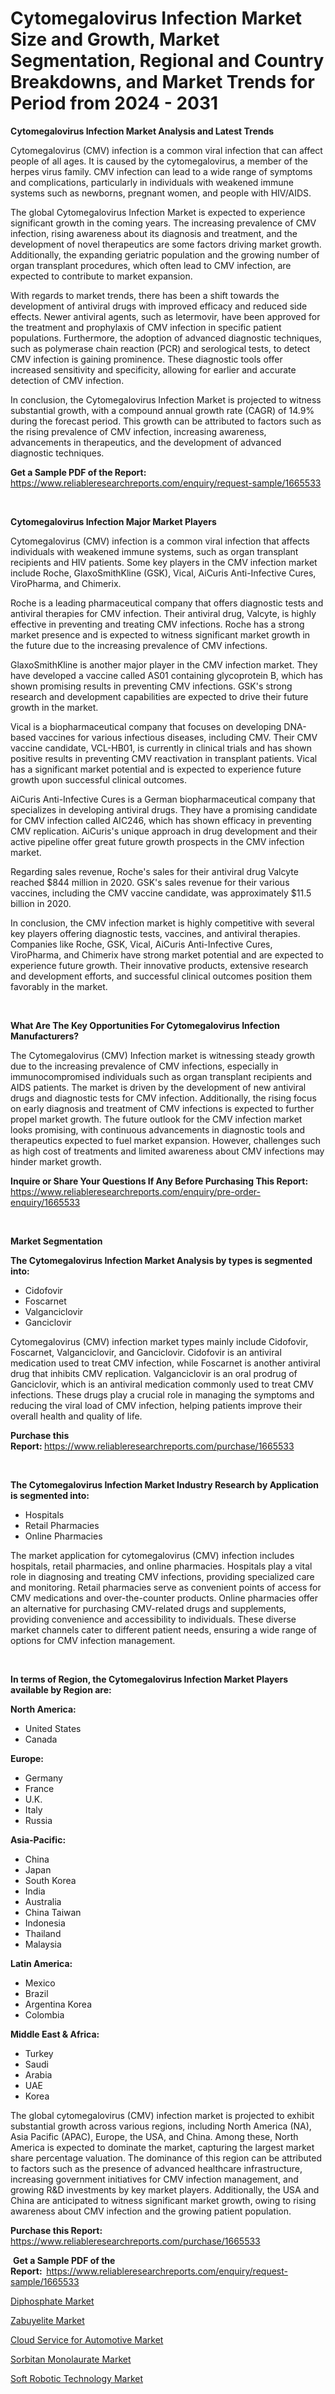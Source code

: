 <p><h1>Cytomegalovirus Infection Market Size and Growth, Market Segmentation, Regional and Country Breakdowns, and Market Trends for Period from 2024 -  2031</h1></p><p><strong>Cytomegalovirus Infection Market Analysis and Latest Trends</strong></p>
<p><p>Cytomegalovirus (CMV) infection is a common viral infection that can affect people of all ages. It is caused by the cytomegalovirus, a member of the herpes virus family. CMV infection can lead to a wide range of symptoms and complications, particularly in individuals with weakened immune systems such as newborns, pregnant women, and people with HIV/AIDS.</p><p>The global Cytomegalovirus Infection Market is expected to experience significant growth in the coming years. The increasing prevalence of CMV infection, rising awareness about its diagnosis and treatment, and the development of novel therapeutics are some factors driving market growth. Additionally, the expanding geriatric population and the growing number of organ transplant procedures, which often lead to CMV infection, are expected to contribute to market expansion.</p><p>With regards to market trends, there has been a shift towards the development of antiviral drugs with improved efficacy and reduced side effects. Newer antiviral agents, such as letermovir, have been approved for the treatment and prophylaxis of CMV infection in specific patient populations. Furthermore, the adoption of advanced diagnostic techniques, such as polymerase chain reaction (PCR) and serological tests, to detect CMV infection is gaining prominence. These diagnostic tools offer increased sensitivity and specificity, allowing for earlier and accurate detection of CMV infection.</p><p>In conclusion, the Cytomegalovirus Infection Market is projected to witness substantial growth, with a compound annual growth rate (CAGR) of 14.9% during the forecast period. This growth can be attributed to factors such as the rising prevalence of CMV infection, increasing awareness, advancements in therapeutics, and the development of advanced diagnostic techniques.</p></p>
<p><strong>Get a Sample PDF of the Report:&nbsp;</strong> <a href="https://www.reliableresearchreports.com/enquiry/request-sample/1665533">https://www.reliableresearchreports.com/enquiry/request-sample/1665533</a></p>
<p>&nbsp;</p>
<p><strong>Cytomegalovirus Infection Major Market Players</strong></p>
<p><p>Cytomegalovirus (CMV) infection is a common viral infection that affects individuals with weakened immune systems, such as organ transplant recipients and HIV patients. Some key players in the CMV infection market include Roche, GlaxoSmithKline (GSK), Vical, AiCuris Anti-Infective Cures, ViroPharma, and Chimerix.</p><p>Roche is a leading pharmaceutical company that offers diagnostic tests and antiviral therapies for CMV infection. Their antiviral drug, Valcyte, is highly effective in preventing and treating CMV infections. Roche has a strong market presence and is expected to witness significant market growth in the future due to the increasing prevalence of CMV infections.</p><p>GlaxoSmithKline is another major player in the CMV infection market. They have developed a vaccine called AS01 containing glycoprotein B, which has shown promising results in preventing CMV infections. GSK's strong research and development capabilities are expected to drive their future growth in the market.</p><p>Vical is a biopharmaceutical company that focuses on developing DNA-based vaccines for various infectious diseases, including CMV. Their CMV vaccine candidate, VCL-HB01, is currently in clinical trials and has shown positive results in preventing CMV reactivation in transplant patients. Vical has a significant market potential and is expected to experience future growth upon successful clinical outcomes.</p><p>AiCuris Anti-Infective Cures is a German biopharmaceutical company that specializes in developing antiviral drugs. They have a promising candidate for CMV infection called AIC246, which has shown efficacy in preventing CMV replication. AiCuris's unique approach in drug development and their active pipeline offer great future growth prospects in the CMV infection market.</p><p>Regarding sales revenue, Roche's sales for their antiviral drug Valcyte reached $844 million in 2020. GSK's sales revenue for their various vaccines, including the CMV vaccine candidate, was approximately $11.5 billion in 2020.</p><p>In conclusion, the CMV infection market is highly competitive with several key players offering diagnostic tests, vaccines, and antiviral therapies. Companies like Roche, GSK, Vical, AiCuris Anti-Infective Cures, ViroPharma, and Chimerix have strong market potential and are expected to experience future growth. Their innovative products, extensive research and development efforts, and successful clinical outcomes position them favorably in the market.</p></p>
<p>&nbsp;</p>
<p><strong>What Are The Key Opportunities For Cytomegalovirus Infection Manufacturers?</strong></p>
<p><p>The Cytomegalovirus (CMV) Infection market is witnessing steady growth due to the increasing prevalence of CMV infections, especially in immunocompromised individuals such as organ transplant recipients and AIDS patients. The market is driven by the development of new antiviral drugs and diagnostic tests for CMV infection. Additionally, the rising focus on early diagnosis and treatment of CMV infections is expected to further propel market growth. The future outlook for the CMV infection market looks promising, with continuous advancements in diagnostic tools and therapeutics expected to fuel market expansion. However, challenges such as high cost of treatments and limited awareness about CMV infections may hinder market growth.</p></p>
<p><strong>Inquire or Share Your Questions If Any Before Purchasing This Report:</strong> <a href="https://www.reliableresearchreports.com/enquiry/pre-order-enquiry/1665533">https://www.reliableresearchreports.com/enquiry/pre-order-enquiry/1665533</a></p>
<p>&nbsp;</p>
<p><strong>Market Segmentation</strong></p>
<p><strong>The Cytomegalovirus Infection Market Analysis by types is segmented into:</strong></p>
<p><ul><li>Cidofovir</li><li>Foscarnet</li><li>Valganciclovir</li><li>Ganciclovir</li></ul></p>
<p><p>Cytomegalovirus (CMV) infection market types mainly include Cidofovir, Foscarnet, Valganciclovir, and Ganciclovir. Cidofovir is an antiviral medication used to treat CMV infection, while Foscarnet is another antiviral drug that inhibits CMV replication. Valganciclovir is an oral prodrug of Ganciclovir, which is an antiviral medication commonly used to treat CMV infections. These drugs play a crucial role in managing the symptoms and reducing the viral load of CMV infection, helping patients improve their overall health and quality of life.</p></p>
<p><strong>Purchase this Report:&nbsp;</strong><a href="https://www.reliableresearchreports.com/purchase/1665533">https://www.reliableresearchreports.com/purchase/1665533</a></p>
<p>&nbsp;</p>
<p><strong>The Cytomegalovirus Infection Market Industry Research by Application is segmented into:</strong></p>
<p><ul><li>Hospitals</li><li>Retail Pharmacies</li><li>Online Pharmacies</li></ul></p>
<p><p>The market application for cytomegalovirus (CMV) infection includes hospitals, retail pharmacies, and online pharmacies. Hospitals play a vital role in diagnosing and treating CMV infections, providing specialized care and monitoring. Retail pharmacies serve as convenient points of access for CMV medications and over-the-counter products. Online pharmacies offer an alternative for purchasing CMV-related drugs and supplements, providing convenience and accessibility to individuals. These diverse market channels cater to different patient needs, ensuring a wide range of options for CMV infection management.</p></p>
<p>&nbsp;</p>
<p><strong>In terms of Region, the Cytomegalovirus Infection Market Players available by Region are:</strong></p>
<p>
    <p> <strong> North America: </strong>
        <ul>
            <li>United States</li>
            <li>Canada</li>
        </ul>
        </p> 
    <p> <strong> Europe: </strong>
        <ul>
            <li>Germany</li>
            <li>France</li>
            <li>U.K.</li>
            <li>Italy</li>
            <li>Russia</li>
        </ul>
        </p> 
    <p> <strong> Asia-Pacific: </strong>
        <ul>
            <li>China</li>
            <li>Japan</li>
            <li>South Korea</li>
            <li>India</li>
            <li>Australia</li>
            <li>China Taiwan</li>
            <li>Indonesia</li>
            <li>Thailand</li>
            <li>Malaysia</li>
        </ul>
        </p> 
    <p> <strong> Latin America: </strong>
        <ul>
            <li>Mexico</li>
            <li>Brazil</li>
            <li>Argentina Korea</li>
            <li>Colombia</li>
        </ul>
        </p> 
    <p> <strong> Middle East & Africa: </strong>
        <ul>
            <li>Turkey</li>
            <li>Saudi</li>
            <li>Arabia</li>
            <li>UAE</li>
            <li>Korea</li>
        </ul>
    </p>
    </p>
<p><p>The global cytomegalovirus (CMV) infection market is projected to exhibit substantial growth across various regions, including North America (NA), Asia Pacific (APAC), Europe, the USA, and China. Among these, North America is expected to dominate the market, capturing the largest market share percentage valuation. The dominance of this region can be attributed to factors such as the presence of advanced healthcare infrastructure, increasing government initiatives for CMV infection management, and growing R&D investments by key market players. Additionally, the USA and China are anticipated to witness significant market growth, owing to rising awareness about CMV infection and the growing patient population.</p></p>
<p><strong>Purchase this Report: </strong><a href="https://www.reliableresearchreports.com/purchase/1665533">https://www.reliableresearchreports.com/purchase/1665533</a></p>
<p>&nbsp;<strong>Get a Sample PDF of the Report:&nbsp;&nbsp;</strong><a href="https://www.reliableresearchreports.com/enquiry/request-sample/1665533">https://www.reliableresearchreports.com/enquiry/request-sample/1665533</a></p>
<p><strong></strong></p>
<p><p><a href="https://medium.com/@shirleygreene26/diphosphate-market-outlook-industry-overview-and-forecast-2024-to-2031-8e14ede98546">Diphosphate Market</a></p><p><a href="https://medium.com/@shirleygreene26/zabuyelite-market-size-cagr-trends-2024-2030-0dd4f40b4f31">Zabuyelite Market</a></p><p><a href="https://github.com/merzlyukov93/Market-Research-Report-List-2/blob/main/cloud-service-for-automotive-market.md">Cloud Service for Automotive Market</a></p><p><a href="https://medium.com/@shirleygreene26/sorbitan-monolaurate-market-report-reveals-the-latest-trends-and-growth-opportunities-of-this-29fe29605f52">Sorbitan Monolaurate Market</a></p><p><a href="https://github.com/melchekhinf/Market-Research-Report-List-2/blob/main/soft-robotic-technology-market.md">Soft Robotic Technology Market</a></p></p>